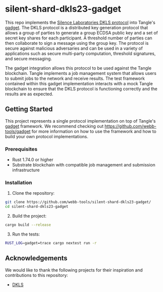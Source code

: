 # silent-shard-dkls23-gadget

This repo implements the [Silence Laboratories DKLS protocol](https://github.com/silence-laboratories/silent-shard-dkls23-ll) into Tangle's [gadget](https://github.com/webb-tools/gadget). The DKLS protocol is a distributed key generation protocol that allows a group of parties to generate a group ECDSA public key and a set of secret key shares for each participant. A threshold number of parties can then collaborate to sign a message using the group key. The protocol is secure against malicious adversaries and can be used in a variety of applications such as secure multi-party computation, threshold signatures, and secure messaging.

The gadget integration allows this protocol to be used against the Tangle blockchain. Tangle implements a job management system that allows users to submit jobs to the network and receive results. The test framework contained within this gadget implementation interacts with a mock Tangle blockchain to ensure that the DKLS protocol is functioning correctly and the results are as expected.

## Getting Started
This project represents a single protocol implementation on top of Tangle's [gadget](https://github.com/webb-tools/gadget) framework. We recommend checking out https://github.com/webb-tools/gadget for more information on how to use the framework and how to build your own protocol implementations.

### Prerequisites

- Rust 1.74.0 or higher
- Substrate blockchain with compatible job management and submission infrastructure

### Installation

1. Clone the repository:

```bash
git clone https://github.com/webb-tools/silent-shard-dkls23-gadget/
cd silent-shard-dkls23-gadget
```
   
2. Build the project:

```bash
cargo build --release
```

3. Run the tests:

```bash
RUST_LOG=gadget=trace cargo nextest run -r
```

## Acknowledgements
We would like to thank the following projects for their inspiration and contributions to this repository:

* [DKLS](https://github.com/silence-laboratories/silent-shard-dkls23-ll)